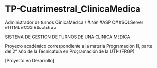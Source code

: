 # TP-Cuatrimestral_ClinicaMedica
Administrador de turnos ClinicaMedica  / #.Net #ASP C# #SQLServer #HTML #CSS #Bootstrap

SISTEMA DE GESTION DE TURNOS DE UNA CLINICA MEDICA

Proyecto académico correspondiente a la materia Programación III, parte del 2° Año de la Tecnicatura en Programación de la UTN (FRGP)

[Proyecto en Desarrollo]
